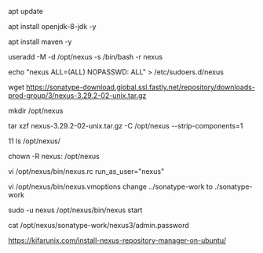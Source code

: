 apt update

apt install openjdk-8-jdk -y

apt install maven -y

useradd -M -d /opt/nexus -s /bin/bash -r nexus

echo "nexus   ALL=(ALL)       NOPASSWD: ALL" > /etc/sudoers.d/nexus

wget https://sonatype-download.global.ssl.fastly.net/repository/downloads-prod-group/3/nexus-3.29.2-02-unix.tar.gz

mkdir /opt/nexus

tar xzf nexus-3.29.2-02-unix.tar.gz -C /opt/nexus --strip-components=1

11  ls /opt/nexus/

chown -R nexus: /opt/nexus

vi /opt/nexus/bin/nexus.rc
 run_as_user="nexus"
 
vi /opt/nexus/bin/nexus.vmoptions
 change ../sonatype-work to ./sonatype-work

sudo -u nexus /opt/nexus/bin/nexus start


cat /opt/nexus/sonatype-work/nexus3/admin.password


https://kifarunix.com/install-nexus-repository-manager-on-ubuntu/
